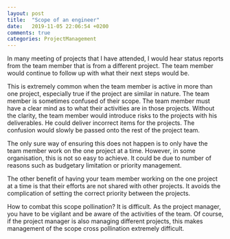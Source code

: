 ```yaml
---
layout: post
title:  "Scope of an engineer"
date:   2019-11-05 22:06:54 +0200
comments: true
categories: ProjectManagement
---
```


In many meeting of projects that I have attended, I would hear status reports from the team member that is from a different project. The team member would continue to follow up with what their next steps would be.

This is extremely common when the team member is active in more than one project, especially true if the project are similar in nature. The team member is sometimes confused of their scope. The team member must have a clear mind as to what their activities are in those projects. Without the clarity, the team member would introduce risks to the projects with his deliverables. He could deliver incorrect items for the projects. The confusion would slowly be passed onto the rest of the project team.

The only sure way of ensuring this does not happen is to only have the team member work on the one project at a time. However, in some organisation, this is not so easy to achieve. It could be due to number of reasons such as budgetary limitation or priority management.

The other benefit of having your team member working on the one project at a time is that their efforts are not shared with other projects. It avoids the complication of setting the correct priority between the projects.

How to combat this scope pollination? It is difficult. As the project manager, you have to be vigilant and be aware of the activities of the team. Of course, if the project manager is also managing different projects, this makes management of the scope cross pollination extremely difficult.
